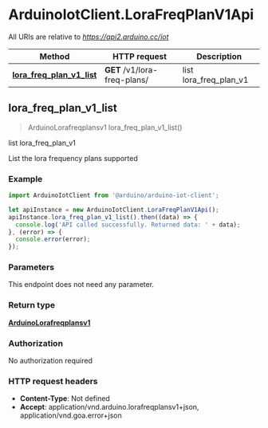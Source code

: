 # ArduinoIotClient.LoraFreqPlanV1Api

All URIs are relative to *https://api2.arduino.cc/iot*

Method | HTTP request | Description
------------- | ------------- | -------------
[**lora_freq_plan_v1_list**](LoraFreqPlanV1Api.md#lora_freq_plan_v1_list) | **GET** /v1/lora-freq-plans/ | list lora_freq_plan_v1



## lora_freq_plan_v1_list

> ArduinoLorafreqplansv1 lora_freq_plan_v1_list()

list lora_freq_plan_v1

List the lora frequency plans supported

### Example

```javascript
import ArduinoIotClient from '@arduino/arduino-iot-client';

let apiInstance = new ArduinoIotClient.LoraFreqPlanV1Api();
apiInstance.lora_freq_plan_v1_list().then((data) => {
  console.log('API called successfully. Returned data: ' + data);
}, (error) => {
  console.error(error);
});

```

### Parameters

This endpoint does not need any parameter.

### Return type

[**ArduinoLorafreqplansv1**](ArduinoLorafreqplansv1.md)

### Authorization

No authorization required

### HTTP request headers

- **Content-Type**: Not defined
- **Accept**: application/vnd.arduino.lorafreqplansv1+json, application/vnd.goa.error+json

